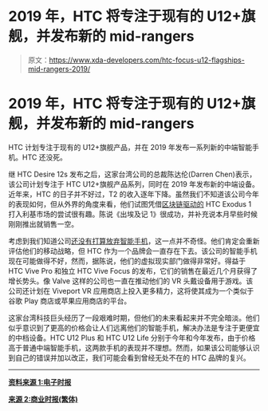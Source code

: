 # 2019 年，HTC 将专注于现有的 U12+旗舰，并发布新的 mid-rangers

> 原文：<https://www.xda-developers.com/htc-focus-u12-flagships-mid-rangers-2019/>

# 2019 年，HTC 将专注于现有的 U12+旗舰，并发布新的 mid-rangers

HTC 计划专注于现有的 U12+旗舰产品，并在 2019 年发布一系列新的中端智能手机。HTC 还没死。

继 HTC Desire 12s 发布之后，这家台湾公司的总裁陈达伦(Darren Chen)表示，该公司计划专注于 HTC U12+旗舰产品系列，同时在 2019 年发布新的中端设备。近年来，HTC 的日子并不好过，T2 的收入逐年下降。虽然我们不知道该公司今年的表现如何，但从外界的角度来看，他们试图凭借[区块链驱动的](https://www.xda-developers.com/smartphones-for-cryptocurrency-owners/) HTC Exodus 1 打入利基市场的尝试很有趣。陈说《出埃及记 1》很成功，并补充说本月早些时候刚刚推出就销售一空。

考虑到我们知道公司[还没有打算放弃智能手机](https://www.xda-developers.com/htc-smartphones-2019/)，这一点并不奇怪。他们肯定会重新评估他们的移动战略，但 HTC 作为一个品牌会一直存在下去。该公司的智能手机现在可能做得不好，然而，据陈说，他们的虚拟现实部门做得非常好。得益于 HTC Vive Pro 和独立 HTC Vive Focus 的发布，它们的销售在最近几个月获得了增长势头。像 Valve 这样的公司也一直在推动他们的 VR 头戴设备用于游戏。该公司还计划在 Viveport VR 应用商店上投入更多精力，这将使其成为一个类似于谷歌 Play 商店或苹果应用商店的平台。

这家台湾科技巨头经历了一段艰难时期，但他们的未来看起来并不完全暗淡。他们似乎意识到了更高的价格会让人们远离他们的智能手机，解决办法是专注于更便宜的中档设备。HTC U12 Plus 和 HTC U12 Life 分别于今年和今年发布，由于价格高于普通中端智能手机，这两款手机的表现并不理想。然而，如果该公司能够认识到自己的错误并加以改正，我们可能会看到曾经无处不在的 HTC 品牌的复兴。

* * *

[**资料来源 1:电子时报**](https://www.digitimes.com/news/a20181218PD202.html)

[**来源 2:商业时报(繁体)**](https://m.ctee.com.tw/livenews/aj/20181217003205-260410)